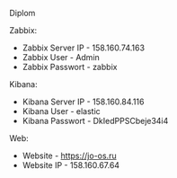 Diplom
   
Zabbix:
- Zabbix Server IP - 158.160.74.163
- Zabbix User - Admin
- Zabbix Passwort - zabbix

Kibana:
- Kibana Server IP - 158.160.84.116
- Kibana User - elastic
- Kibana Passwort - DkIedPPSCbeje34i4

Web:
- Website - https://jo-os.ru
- Website IP - 158.160.67.64
